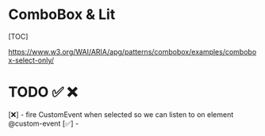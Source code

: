ComboBox & Lit
==============
[TOC]

https://www.w3.org/WAI/ARIA/apg/patterns/combobox/examples/combobox-select-only/

# TODO ✅ ❌

[❌] - fire CustomEvent when selected so we can listen to on element @custom-event
[✅] - 